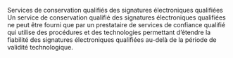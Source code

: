 Services de conservation qualifiés des signatures électroniques qualifiées
Un service de conservation qualifié des signatures électroniques qualifiées ne peut être fourni que par un prestataire de services de confiance qualifié qui utilise des procédures et des technologies permettant d’étendre la fiabilité des signatures électroniques qualifiées au-delà de la période de validité technologique.